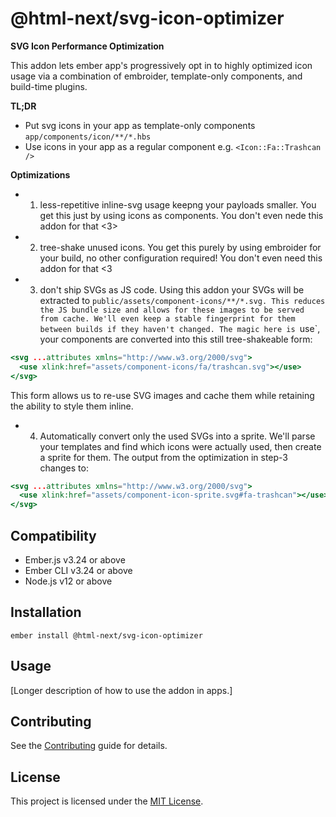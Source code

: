 @html-next/svg-icon-optimizer
==============================================================================

**SVG Icon Performance Optimization**

This addon lets ember app's progressively opt in to highly optimized icon
usage via a combination of embroider, template-only components, and build-time
plugins.

**TL;DR**

- Put svg icons in your app as template-only components `app/components/icon/**/*.hbs`
- Use icons in your app as a regular component e.g. `<Icon::Fa::Trashcan />`

**Optimizations**

- 1. less-repetitive inline-svg usage keepng your payloads smaller. You get this just by using icons as components. You don't even nede this addon for that <3>
- 2. tree-shake unused icons. You get this purely by using embroider for your build, no other configuration required! You don't even need this addon for that <3
- 3. don't ship SVGs as JS code. Using this addon your SVGs will be extracted to `public/assets/component-icons/**/*.svg. This reduces the JS bundle size and allows for these images to be served from cache. We'll even keep a stable fingerprint for them between builds if they haven't changed. The magic here is `use`, your components are converted into this still tree-shakeable form:

```hbs
<svg ...attributes xmlns="http://www.w3.org/2000/svg">
  <use xlink:href="assets/component-icons/fa/trashcan.svg"></use>
</svg>
```

This form allows us to re-use SVG images and cache them while retaining the ability to style them inline.

- 4. Automatically convert only the used SVGs into a sprite. We'll parse your templates and find which icons were actually used, then create a sprite for them. The output from the optimization in step-3 changes to:

```hbs
<svg ...attributes xmlns="http://www.w3.org/2000/svg">
  <use xlink:href="assets/component-icon-sprite.svg#fa-trashcan"></use>
</svg>
```


Compatibility
------------------------------------------------------------------------------

* Ember.js v3.24 or above
* Ember CLI v3.24 or above
* Node.js v12 or above


Installation
------------------------------------------------------------------------------

```
ember install @html-next/svg-icon-optimizer
```


Usage
------------------------------------------------------------------------------

[Longer description of how to use the addon in apps.]


Contributing
------------------------------------------------------------------------------

See the [Contributing](CONTRIBUTING.md) guide for details.


License
------------------------------------------------------------------------------

This project is licensed under the [MIT License](LICENSE.md).
